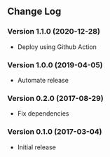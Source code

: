 ## Change Log
### Version 1.1.0 (2020-12-28)
- Deploy using Github Action
### Version 1.0.0 (2019-04-05)
- Automate release
### Version 0.2.0 (2017-08-29)
- Fix dependencies
### Version 0.1.0 (2017-03-04)
- Initial release
